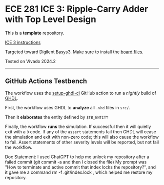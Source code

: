# ECE 281 ICE 3: Ripple-Carry Adder with Top Level Design

This is a **template** repository.

[ICE 3 instructions](https://usafa-ece.github.io/ece281-book/ICE/ICE3.html)

Targeted toward Digilent Basys3. Make sure to install the [board files](https://github.com/Xilinx/XilinxBoardStore/tree/2018.2/boards/Digilent/basys3).

Tested on Vivado 2024.2

---

## GitHub Actions Testbench

The workflow uses the [setup-ghdl-ci](https://github.com/ghdl/setup-ghdl-ci) GitHub action
to run a *nightly* build of [GHDL](https://ghdl.github.io/ghdl/).

First, the workflow uses GHDL to **analyze** all `.vhd` files in `src/`.

Then it **elaborates** the entity defined by `$TB_ENTITY`

Finally, the workflow **runs** the simulation. If successful then it will quietly exit with a `0` code.
If any of the `assert` statements fail then GHDL will cease the simulation and exit with non-zero code; this will also cause the workflow to fail.
Assert statements of other severity levels will be reported, but not fail the workflow.

Doc Statement: I used ChatGPT to help me unlock my repository after a failed commit (git commit -a and then I closed the file)
My prompt was "How to terminate and active commit that index locks the repository?", and it gave me a command
rm -f .git/index.lock , which helped me restore my repository.